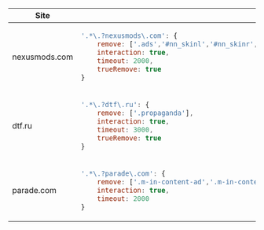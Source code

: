 <table>
  <thead>
    <tr>
      <th>Site</th>
      <th>Code</th>
    </tr>
  </thead>
  <tbody>
    <tr>
      <td>nexusmods.com</td>
      <td>

```javascript
'.*\.?nexusmods\.com': {
    remove: ['.ads','#nn_skinl','#nn_skinr','.nn-sticky','.nn_player'],
    interaction: true,
    timeout: 2000,
    trueRemove: true
}
```

  </td>
</tr>

<tr>
  <td>dtf.ru</td>
  <td>

```javascript
'.*\.?dtf\.ru': {
    remove: ['.propaganda'],
    interaction: true,
    timeout: 3000,
    trueRemove: true
}
```

  </td>
</tr>

<tr>
  <td>parade.com</td>
  <td>

```javascript
'.*\.?parade\.com': {
    remove: ['.m-in-content-ad','.m-in-content-ad-row','.m-outbrain','.m-fixedbottom-ad--container','.m-ad'],
    interaction: true,
    timeout: 2000
}
```

  </td>
</tr>

  </tbody>
</table>
